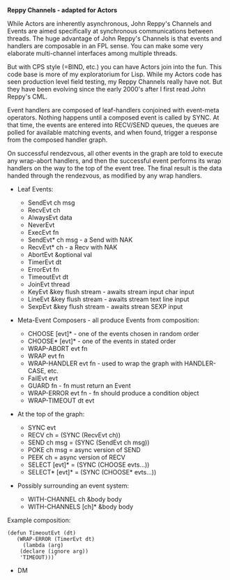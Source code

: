 **Reppy Channels - adapted for Actors**

While Actors are inherently asynchronous, John Reppy's Channels and Events are aimed specifically at synchronous communications between threads. The huge advantage of John Reppy's Channels is that events and handlers are composable in an FPL sense. You can make some very elaborate multi-channel interfaces among multiple threads.

But with CPS style (=BIND, etc.) you can have Actors join into the fun. This code base is more of my exploratorium for Lisp. While my Actors code has seen production level field testing, my Reppy Channels really have not. But they have been evolving since the early 2000's after I first read John Reppy's CML.

Event handlers are composed of leaf-handlers conjoined with event-meta operators. Nothing happens until a composed event is called by SYNC. At that time, the events are entered into RECV/SEND queues, the queues are polled for available matching events, and when found, trigger a response from the composed handler graph.

On successful rendezvous, all other events in the graph are told to execute any wrap-abort handlers, and then the successful event performs its wrap handlers on the way to the top of the event tree. The final result is the data handed through the rendezvous, as modified by any wrap handlers.

* Leaf Events:
	* SendEvt ch msg
	* RecvEvt ch
	* AlwaysEvt data
	* NeverEvt
	* ExecEvt fn
	* SendEvt* ch msg - a Send with NAK
	* RecvEvt* ch - a Recv with NAK
	* AbortEvt &optional val
	* TimerEvt dt
	* ErrorEvt fn
	* TimeoutEvt dt
	* JoinEvt thread
	* KeyEvt &key flush stream - awaits stream input char input
	* LineEvt &key flush stream - awaits stream text line input
	* SexpEvt &key flush stream - awaits strean SEXP input
	
* Meta-Event Composers - all produce Events from composition:
	* CHOOSE [evt]* - one of the events chosen in random order
	* CHOOSE* [evt]* - one of the events in stated order
	* WRAP-ABORT evt fn
	* WRAP evt fn
	* WRAP-HANDLER evt fn - used to wrap the graph with HANDLER-CASE, etc.
	* FailEvt evt 
	* GUARD fn - fn must return an Event
	* WRAP-ERROR evt fn - fn should produce a condition object
	* WRAP-TIMEOUT dt evt
	
* At the top of the graph:
	* SYNC evt
	* RECV ch = (SYNC (RecvEvt ch))
	* SEND ch msg = (SYNC (SendEvt ch msg))
	* POKE ch msg = async version of SEND
	* PEEK ch = async version of RECV
	* SELECT [evt]* = (SYNC (CHOOSE evts...))
	* SELECT* [evt]* = (SYNC (CHOOSE* evts...))
	
* Possibly surrounding an event system:
	* WITH-CHANNEL ch &body body
	* WITH-CHANNELS [ch]* &body body
	
Example composition:

    (defun TimeoutEvt (dt)
       (WRAP-ERROR (TimerEvt dt)
         (lambda (arg)
	    (declare (ignore arg))
		'TIMEOUT)))`


- DM
